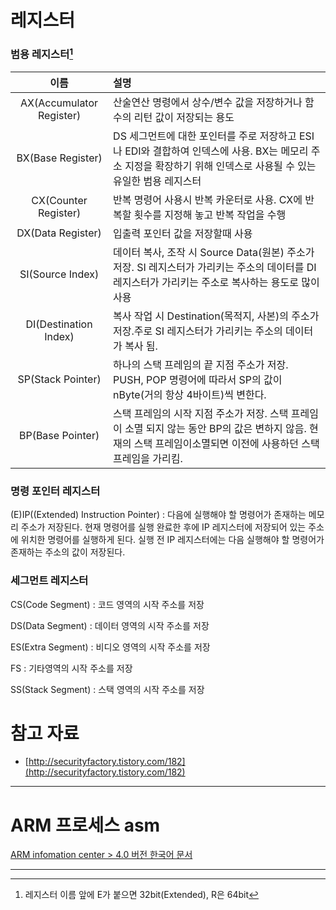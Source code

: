 # 레지스터

### 범용 레지스터[^1]

| 이름 | 설명 |
| :---: | :--- |
| AX\(Accumulator Register\) | 산술연산 명령에서 상수/변수 값을 저장하거나 함수의 리턴 값이 저장되는 용도 |
| BX\(Base Register\) | DS 세그먼트에 대한 포인터를 주로 저장하고 ESI나 EDI와 결합하여 인덱스에 사용. BX는 메모리 주소 지정을 확장하기 위해 인덱스로 사용될 수 있는 유일한 범용 레지스터 |
| CX\(Counter Register\) | 반복 명령어 사용시 반복 카운터로 사용. CX에 반복할 횟수를 지정해 놓고 반복 작업을 수행 |
| DX\(Data Register\) | 입출력 포인터 값을 저장할때 사용 |
| SI\(Source Index\) | 데이터 복사, 조작 시 Source Data\(원본\) 주소가 저장. SI 레지스터가 가리키는 주소의 데이터를 DI 레지스터가 가리키는 주소로 복사하는 용도로 많이 사용 |
| DI\(Destination Index\) | 복사 작업 시 Destination\(목적지, 사본\)의 주소가 저장.주로 SI 레지스터가 가리키는 주소의 데이터가 복사 됨. |
| SP\(Stack Pointer\) | 하나의 스택 프레임의 끝 지점 주소가 저장. PUSH, POP 명령어에 따라서 SP의 값이 nByte\(거의 항상 4바이트\)씩 변한다. |
| BP\(Base Pointer\) | 스택 프레임의 시작 지점 주소가 저장. 스택 프레임이 소멸 되지 않는 동안 BP의 값은 변하지 않음. 현재의 스택 프레임이소멸되면 이전에 사용하던 스택 프레임을 가리킴. |

### 명령 포인터 레지스터

\(E\)IP\(\(Extended\) Instruction Pointer\) : 다음에 실행해야 할 명령어가 존재하는 메모리 주소가 저장된다. 현재 명령어를 실행 완료한 후에 IP 레지스터에 저장되어 있는 주소에 위치한 명령어를 실행하게 된다. 실행 전 IP 레지스터에는 다음 실행해야 할 명령어가 존재하는 주소의 값이 저장된다.

### 세그먼트 레지스터

CS\(Code Segment\) : 코드 영역의 시작 주소를 저장

DS\(Data Segment\) : 데이터 영역의 시작 주소를 저장

ES\(Extra Segment\) : 비디오 영역의 시작 주소를 저장

FS : 기타영역의 시작 주소를 저장

SS\(Stack Segment\) : 스택 영역의 시작 주소를 저장

# 참고 자료

* [http://securityfactory.tistory.com/182](http://securityfactory.tistory.com/182)

---

# ARM 프로세스 asm
[ARM infomation center > 4.0 버전 한국어 문서](http://infocenter.arm.com/help/index.jsp?topic=/com.arm.doc.dui0204ik/index.html)

---
[^1]: 레지스터 이름 앞에 E가 붙으면 32bit\(Extended\), R은 64bit
